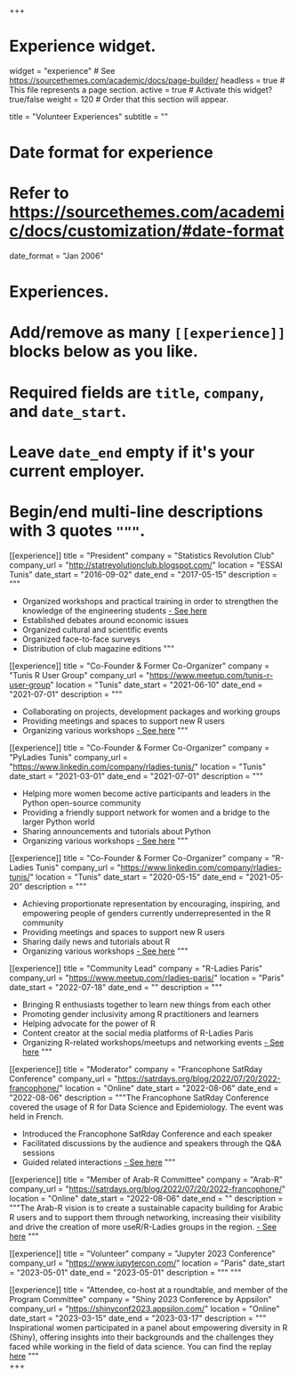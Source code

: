 +++
# Experience widget.
widget = "experience"  # See https://sourcethemes.com/academic/docs/page-builder/
headless = true  # This file represents a page section.
active = true  # Activate this widget? true/false
weight = 120  # Order that this section will appear.

title = "Volunteer Experiences"
subtitle = ""

# Date format for experience
#   Refer to https://sourcethemes.com/academic/docs/customization/#date-format
date_format = "Jan 2006"

# Experiences.
#   Add/remove as many `[[experience]]` blocks below as you like.
#   Required fields are `title`, `company`, and `date_start`.
#   Leave `date_end` empty if it's your current employer.
#   Begin/end multi-line descriptions with 3 quotes `"""`.

[[experience]]
  title = "President"
  company = "Statistics Revolution Club"
  company_url = "http://statrevolutionclub.blogspot.com/"
  location = "ESSAI Tunis"
  date_start = "2016-09-02"
  date_end = "2017-05-15"
  description = """
  * Organized workshops and practical training in order to strengthen the knowledge of the engineering students [- See here](http://statrevolutionclub.blogspot.com/)
  * Established debates around economic issues
  * Organized cultural and scientific events
  * Organized face-to-face surveys
  * Distribution of club magazine editions
  """
  
[[experience]]
  title = "Co-Founder & Former Co-Organizer"
  company = "Tunis R User Group"
  company_url = "https://www.meetup.com/tunis-r-user-group"
  location = "Tunis"
  date_start = "2021-06-10"
  date_end = "2021-07-01"
  description = """
  * Collaborating on projects, development packages and working groups
  * Providing meetings and spaces to support new R users
  * Organizing various workshops [- See here](https://www.youtube.com/c/TunisRUserGroup/videos)
  """
  
[[experience]]
  title = "Co-Founder & Former Co-Organizer"
  company = "PyLadies Tunis"
  company_url = "https://www.linkedin.com/company/rladies-tunis/"
  location = "Tunis"
  date_start = "2021-03-01"
  date_end = "2021-07-01"
  description = """
  * Helping more women become active participants and leaders in the Python open-source community
  * Providing a friendly support network for women and a bridge to the larger Python world
  * Sharing announcements and tutorials about Python
  * Organizing various workshops [- See here](https://www.youtube.com/c/PyLadiesTunis/videos)
  """
  
[[experience]]
  title = "Co-Founder & Former Co-Organizer"
  company = "R-Ladies Tunis"
  company_url = "https://www.linkedin.com/company/rladies-tunis/"
  location = "Tunis"
  date_start = "2020-05-15"
  date_end = "2021-05-20"
  description = """
  * Achieving proportionate representation by encouraging, inspiring, and empowering people of genders currently underrepresented in the R community
  * Providing meetings and spaces to support new R users
  * Sharing daily news and tutorials about R
  * Organizing various workshops [- See here](https://www.youtube.com/channel/UCfoktGmvJ6rnME7mSP_Ww2g/videos)
  """
  
[[experience]]
  title = "Community Lead"
  company = "R-Ladies Paris"
  company_url = "https://www.meetup.com/rladies-paris/"
  location = "Paris"
  date_start = "2022-07-18"
  date_end = ""
  description = """
  * Bringing R enthusiasts together to learn new things from each other
  * Promoting gender inclusivity among R practitioners and learners
  * Helping advocate for the power of R
  * Content creator at the social media platforms of R-Ladies Paris
  * Organizing R-related workshops/meetups and networking events [- See here](https://www.youtube.com/channel/UCWTFKtW_ReLP9zmMTYjRqug)
  """ 
  
[[experience]]
  title = "Moderator"
  company = "Francophone SatRday Conference"
  company_url = "https://satrdays.org/blog/2022/07/20/2022-francophone/"
  location = "Online"
  date_start = "2022-08-06"
  date_end = "2022-08-06"
  description = """The Francophone SatRday Conference covered the usage of R for Data Science and Epidemiology. The event was held in French.
  * Introduced the Francophone SatRday Conference and each speaker
  * Facilitated discussions by the audience and speakers through the Q&A sessions
  * Guided related interactions [- See here](https://satrdays.org/blog/2022/07/20/2022-francophone/)
  """
  
[[experience]]
  title = "Member of Arab-R Committee"
  company = "Arab-R"
  company_url = "https://satrdays.org/blog/2022/07/20/2022-francophone/"
  location = "Online"
  date_start = "2022-08-06"
  date_end = ""
  description = """The Arab-R vision is to create a sustainable capacity building for Arabic R users and to support them through networking, increasing their visibility and drive the creation of more useR/R-Ladies groups in the region. [- See here](https://arabr.github.io/)
  """ 
  
[[experience]]
  title = "Volunteer"
  company = "Jupyter 2023 Conference"
  company_url = "https://www.jupytercon.com/"
  location = "Paris"
  date_start = "2023-05-01"
  date_end = "2023-05-01"
  description = """
  """ 
  
[[experience]]
  title = "Attendee, co-host at a roundtable, and member of the Program Committee"
  company = "Shiny 2023 Conference by Appsilon"
  company_url = "https://shinyconf2023.appsilon.com/"
  location = "Online"
  date_start = "2023-03-15"
  date_end = "2023-03-17"
  description = """ Inspirational women participated in a panel about empowering diversity in R (Shiny), offering insights into their backgrounds and the challenges they faced while working in the field of data science. You can find the replay [here](https://youtu.be/Sq3fjlbXWaM?si=jNRfw4G4IH4Bn1li)
  """   
+++